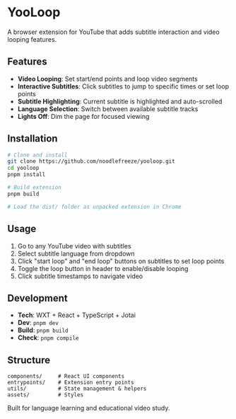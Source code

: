 # YooLoop

A browser extension for YouTube that adds subtitle interaction and video looping features.

## Features

- **Video Looping**: Set start/end points and loop video segments
- **Interactive Subtitles**: Click subtitles to jump to specific times or set loop points
- **Subtitle Highlighting**: Current subtitle is highlighted and auto-scrolled
- **Language Selection**: Switch between available subtitle tracks
- **Lights Off**: Dim the page for focused viewing

## Installation

```bash
# Clone and install
git clone https://github.com/noodlefreeze/yooloop.git
cd yooloop
pnpm install

# Build extension
pnpm build

# Load the dist/ folder as unpacked extension in Chrome
```

## Usage

1. Go to any YouTube video with subtitles
2. Select subtitle language from dropdown
3. Click "start loop" and "end loop" buttons on subtitles to set loop points
4. Toggle the loop button in header to enable/disable looping
5. Click subtitle timestamps to navigate video

## Development

- **Tech**: WXT + React + TypeScript + Jotai
- **Dev**: `pnpm dev` 
- **Build**: `pnpm build`
- **Check**: `pnpm compile`

## Structure

```
components/     # React UI components  
entrypoints/    # Extension entry points
utils/          # State management & helpers
assets/         # Styles
```

Built for language learning and educational video study.